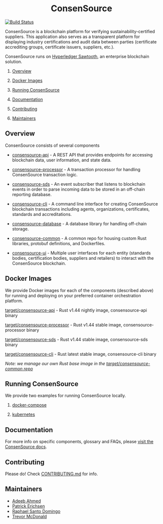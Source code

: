 <p align="center">
  <h1 align="center">ConsenSource</h3>
</p>

[![Build Status](https://travis-ci.org/target/consensource.svg?branch=master)](https://travis-ci.org/target/consensource)

ConsenSource is a blockchain platform for verifying sustainability-certified suppliers. This application also serves as a transparent platform for displaying industry certifications and audit data between parties (certificate accrediting groups, certificate issuers, suppliers, etc.).

ConsenSource runs on [Hyperledger Sawtooth](https://github.com/hyperledger/sawtooth-core), an enterprise blockchain solution.

1. [Overview](#overview)

2. [Docker Images](#docker-images)

3. [Running ConsenSource](#running-consensource)

4. [Documentation](#documentation)

5. [Contributing](#contributing)

6. [Maintainers](#maintainers)

## Overview

ConsenSource consists of several components

- [consensource-api](https://github.com/target/consensource-api) - A REST API that provides endpoints for accessing blockchain data, user information, and state data.

- [consensource-processor](https://github.com/target/consensource-processor) - A transaction processor for handling ConsenSource transaction logic.

- [consensource-sds](https://github.com/target/consensource-sds) - An event subscriber that listens to blockchain events in order to parse incoming data to be stored in an off-chain reporting database.

- [consensource-cli](https://github.com/target/consensource-cli) - A command line interface for creating ConsenSource blockchain transactions including agents, organizations, certificates, standards and accreditations.

- [consensource-database](https://github.com/target/consensource-cli) - A database library for handling off-chain storage.

- [consensource-common](https://github.com/target/consensource-common) - A common repo for housing custom Rust libraries, protobuf definitions, and Dockerfiles.

- [consensource-ui](https://github.com/target/consensource-ui) - Multiple user interfaces for each entity (standards bodies, certification bodies, suppliers and retailers) to interact with the ConsenSource blockchain.

## Docker Images

We provide Docker images for each of the components (described above) for running and deploying on your preferred container orchestration platform.

[target/consensource-api](https://hub.docker.com/repository/docker/target/consensource-api) - Rust v1.44 nightly image, consensource-api binary

[target/consensource-processor](https://hub.docker.com/repository/docker/target/consensource-processor) - Rust v1.44 stable image, consensource-processor binary

[target/consensource-sds](https://hub.docker.com/repository/docker/target/consensource-sds) - Rust v1.44 stable image, consensource-sds binary

[target/consensource-cli](https://hub.docker.com/repository/docker/target/consensource-cli) - Rust latest stable image, consensource-cli binary

_Note: we manage our own Rust base image in the [target/consensource-common repo](https://github.com/target/consensource-common/tree/master/docker)_

## Running ConsenSource

We provide two examples for running ConsenSource locally.

1. [docker-compose](docker-compose/README.md)

1. [kubernetes](kubernetes/README.md)

## Documentation

For more info on specific components, glossary and FAQs, please [visit the ConsenSource docs](https://target.github.io/consensource-docs/).

## Contributing

Please do! Check [CONTRIBUTING.md](./.github/CONTRIBUTING.md) for info.

## Maintainers

- [Adeeb Ahmed](https://github.com/adeebahmed)
- [Patrick Erichsen](https://github.com/Patrick-Erichsen)
- [Raphael Santo Domingo](https://github.com/pa3ng)
- [Trevor McDonald](https://github.com/trevormcdonald)
